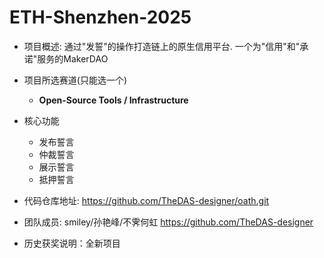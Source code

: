 # ETH-Shenzhen-2025


- 项目概述: 通过"发誓"的操作打造链上的原生信用平台. 一个为"信用"和"承诺"服务的MakerDAO
- 项目所选赛道(只能选一个)
  - **Open-Source Tools / Infrastructure**

- 核心功能
  - 发布誓言
  - 仲裁誓言
  - 展示誓言
  - 抵押誓言
- 代码仓库地址: https://github.com/TheDAS-designer/oath.git
- 团队成员: smiley/孙艳峰/不霁何虹 https://github.com/TheDAS-designer
- 历史获奖说明：全新项目